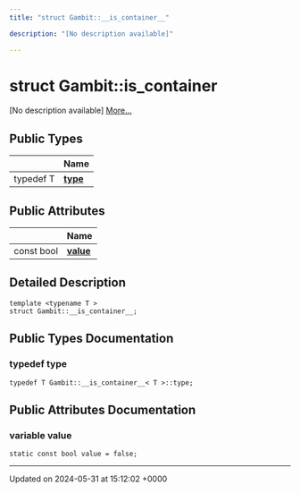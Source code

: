```yaml
---
title: "struct Gambit::__is_container__"

description: "[No description available]"

---
```


# struct Gambit::__is_container__



[No description available] [More...](#detailed-description)

## Public Types

|                | Name           |
| -------------- | -------------- |
| typedef T | **[type](/documentation/code/classes/structgambit_1_1____is__container____/#typedef-type)**  |

## Public Attributes

|                | Name           |
| -------------- | -------------- |
| const bool | **[value](/documentation/code/classes/structgambit_1_1____is__container____/#variable-value)**  |

## Detailed Description

```
template <typename T >
struct Gambit::__is_container__;
```

## Public Types Documentation

### typedef type

```
typedef T Gambit::__is_container__< T >::type;
```


## Public Attributes Documentation

### variable value

```
static const bool value = false;
```


-------------------------------

Updated on 2024-05-31 at 15:12:02 +0000